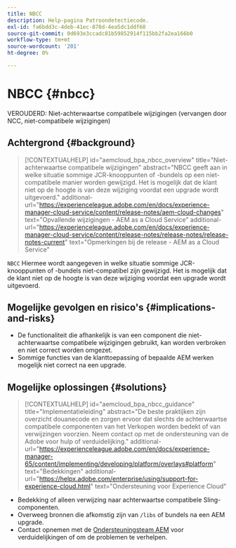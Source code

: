 ```yaml
---
title: NBCC
description: Help-pagina Patroondetectiecode.
exl-id: fa6bdd3c-4deb-41ec-878d-4ea5dc1ddf60
source-git-commit: 0d693e3ccadc81b59852914f115bb2fa2ea166b0
workflow-type: tm+mt
source-wordcount: '201'
ht-degree: 0%

---
```


# NBCC {#nbcc}

VEROUDERD: Niet-achterwaartse compatibele wijzigingen (vervangen door NCC, niet-compatibele wijzigingen)

## Achtergrond {#background}

>[!CONTEXTUALHELP]
>id="aemcloud_bpa_nbcc_overview"
>title="Niet-achterwaartse compatibele wijzigingen"
>abstract="NBCC geeft aan in welke situatie sommige JCR-knooppunten of -bundels op een niet-compatibele manier worden gewijzigd. Het is mogelijk dat de klant niet op de hoogte is van deze wijziging voordat een upgrade wordt uitgevoerd."
>additional-url="https://experienceleague.adobe.com/en/docs/experience-manager-cloud-service/content/release-notes/aem-cloud-changes" text="Opvallende wijzigingen - AEM as a Cloud Service"
>additional-url="https://experienceleague.adobe.com/en/docs/experience-manager-cloud-service/content/release-notes/release-notes/release-notes-current" text="Opmerkingen bij de release - AEM as a Cloud Service"

`NBCC`  Hiermee wordt aangegeven in welke situatie sommige JCR-knooppunten of -bundels niet-compatibel zijn gewijzigd. Het is mogelijk dat de klant niet op de hoogte is van deze wijziging voordat een upgrade wordt uitgevoerd.

## Mogelijke gevolgen en risico&#39;s {#implications-and-risks}

* De functionaliteit die afhankelijk is van een component die niet-achterwaartse compatibele wijzigingen gebruikt, kan worden verbroken en niet correct worden omgezet.
* Sommige functies van de klanttoepassing of bepaalde AEM werken mogelijk niet correct na een upgrade.

## Mogelijke oplossingen {#solutions}

>[!CONTEXTUALHELP]
>id="aemcloud_bpa_nbcc_guidance"
>title="Implementatieleiding"
>abstract="De beste praktijken zijn overzicht douanecode en zorgen ervoor dat slechts de achterwaartse compatibele componenten van het Verkopen worden bedekt of van verwijzingen voorzien. Neem contact op met de ondersteuning van de Adobe voor hulp of verduidelijking."
>additional-url="https://experienceleague.adobe.com/en/docs/experience-manager-65/content/implementing/developing/platform/overlays#platform" text="Bedekkingen"
>additional-url="https://helpx.adobe.com/enterprise/using/support-for-experience-cloud.html" text="Ondersteuning voor Experience Cloud"

* Bedekking of alleen verwijzing naar achterwaartse compatibele Sling-componenten.
* Overweeg bronnen die afkomstig zijn van `/libs` of bundels na een AEM upgrade.
* Contact opnemen met de [Ondersteuningsteam AEM](https://helpx.adobe.com/enterprise/using/support-for-experience-cloud.html) voor verduidelijkingen of om de problemen te verhelpen.
